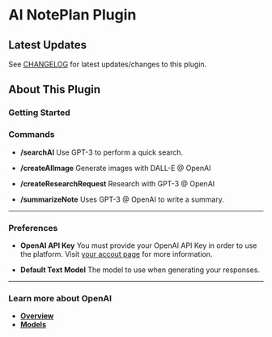 # AI NotePlan Plugin

## Latest Updates

See [CHANGELOG](https://github.com/NotePlan/plugins/blob/main/scrollpointclick.AI/CHANGELOG.md) for latest updates/changes to this plugin.

## About This Plugin 

### Getting Started

### Commands
- **/searchAI**
    Use GPT-3 to perform a quick search.

- **/createAIImage**
    Generate images with DALL-E @ OpenAI

- **/createResearchRequest**
    Research with GPT-3 @ OpenAI

- **/summarizeNote**
    Uses GPT-3 @ OpenAI to write a summary.
    
---
### Preferences
- **OpenAI API Key**
    You must provide your OpenAI API Key in order to use the platform.
    Visit [your accout page](https://beta.openai.com/account/api-keys) for more information.

- **Default Text Model**
    The model to use when generating your responses.

---
### Learn more about OpenAI
- **[Overview](https://beta.openai.com/docs/introduction/overview)**
- **[Models](https://beta.openai.com/docs/models)**